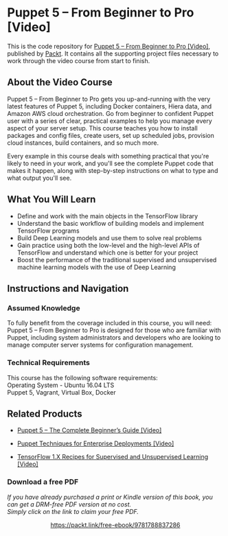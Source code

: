 # Puppet 5 – From Beginner to Pro [Video]
This is the code repository for [Puppet 5 – From Beginner to Pro [Video]](https://www.packtpub.com/virtualization-and-cloud/puppet-5-–-beginner-pro-video?utm_source=github&utm_medium=repository&utm_campaign=9781789131642), published by [Packt](https://www.packtpub.com/?utm_source=github). It contains all the supporting project files necessary to work through the video course from start to finish.
## About the Video Course
Puppet 5 – From Beginner to Pro gets you up-and-running with the very latest features of Puppet 5, including Docker containers, Hiera data, and Amazon AWS cloud orchestration. Go from beginner to confident Puppet user with a series of clear, practical examples to help you manage every aspect of your server setup. This course teaches you how to install packages and config files, create users, set up scheduled jobs, provision cloud instances, build containers, and so much more.

Every example in this course deals with something practical that you're likely to need in your work, and you'll see the complete Puppet code that makes it happen, along with step-by-step instructions on what to type and what output you'll see.

<H2>What You Will Learn</H2>
<DIV class=book-info-will-learn-text>
<UL>
<LI>Define and work with the main objects in the TensorFlow library 
<LI>Understand the basic workflow of building models and implement TensorFlow programs 
<LI>Build Deep Learning models and use them to solve real problems 
<LI>Gain practice using both the low-level and the high-level APIs of TensorFlow and understand which one is better for your project&nbsp; 
<LI>Boost the performance of the traditional supervised and unsupervised machine learning models with the use of Deep Learning </LI></UL></DIV>

## Instructions and Navigation
### Assumed Knowledge
To fully benefit from the coverage included in this course, you will need:<br/>
Puppet 5 – From Beginner to Pro is designed for those who are familiar with Puppet, including system administrators and developers who are looking to manage computer server systems for configuration management.
### Technical Requirements
This course has the following software requirements:<br/>
Operating System - Ubuntu 16.04 LTS <br/>
Puppet 5,
Vagrant,
Virtual Box,
Docker

## Related Products
* [Puppet 5 – The Complete Beginner’s Guide [Video]](https://www.packtpub.com/networking-and-servers/puppet-5-–-complete-beginner’s-guide-video?utm_source=github&utm_medium=repository&utm_campaign=9781789137125)

* [Puppet Techniques for Enterprise Deployments [Video]](https://www.packtpub.com/networking-and-servers/puppet-techniques-enterprise-deployments-video?utm_source=github&utm_medium=repository&utm_campaign=9781788294881)

* [TensorFlow 1.X Recipes for Supervised and Unsupervised Learning [Video]](https://www.packtpub.com/big-data-and-business-intelligence/tensorflow-1x-recipes-supervised-and-unsupervised-learning-video?utm_source=github&utm_medium=repository&utm_campaign=9781788398756)

### Download a free PDF

 <i>If you have already purchased a print or Kindle version of this book, you can get a DRM-free PDF version at no cost.<br>Simply click on the link to claim your free PDF.</i>
<p align="center"> <a href="https://packt.link/free-ebook/9781788837286">https://packt.link/free-ebook/9781788837286 </a> </p>